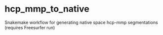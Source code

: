 # hcp_mmp_to_native
Snakemake workflow for generating native space hcp-mmp segmentations (requires Freesurfer run)

